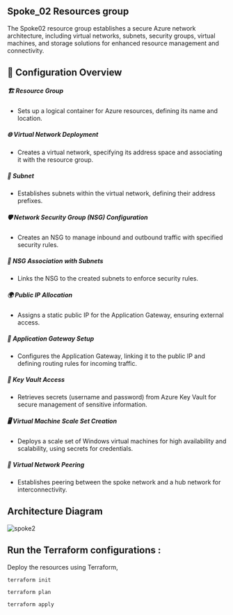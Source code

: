 ## Spoke_02 Resources group
The Spoke02 resource group establishes a secure Azure network architecture, including virtual networks, subnets, security groups, virtual machines, and storage solutions for enhanced resource management and connectivity.

## 🚀 Configuration Overview

##### 🏗️ Resource Group
- Sets up a logical container for Azure resources, defining its name and location.

##### 🌐 Virtual Network Deployment
- Creates a virtual network, specifying its address space and associating it with the resource group.

##### 🔌 Subnet
- Establishes subnets within the virtual network, defining their address prefixes.

##### 🛡️ Network Security Group (NSG) Configuration
- Creates an NSG to manage inbound and outbound traffic with specified security rules.

##### 🔗 NSG Association with Subnets
- Links the NSG to the created subnets to enforce security rules.

##### 🌍 Public IP Allocation
- Assigns a static public IP for the Application Gateway, ensuring external access.

##### 🚪 Application Gateway Setup
- Configures the Application Gateway, linking it to the public IP and defining routing rules for incoming traffic.

##### 🔑 Key Vault Access
- Retrieves secrets (username and password) from Azure Key Vault for secure management of sensitive information.

##### 🖥️ Virtual Machine Scale Set Creation
- Deploys a scale set of Windows virtual machines for high availability and scalability, using secrets for credentials.

##### 🔄 Virtual Network Peering
- Establishes peering between the spoke network and a hub network for interconnectivity.

## Architecture Diagram
![spoke2](https://github.com/user-attachments/assets/d8dcfbd6-d7c6-4791-9c26-806b42a38493)

## Run the Terraform configurations :
Deploy the resources using Terraform,
```
terraform init
```
```
terraform plan
```
```
terraform apply
```